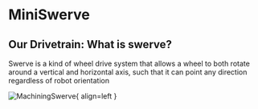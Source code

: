 # MiniSwerve

## Our Drivetrain: What is swerve?
Swerve is a kind of wheel drive system that allows a wheel to both rotate around a vertical and horizontal axis, such that it can point any direction regardless of robot orientation

![MachiningSwerve](swervemachinepic1.png){ align=left }

